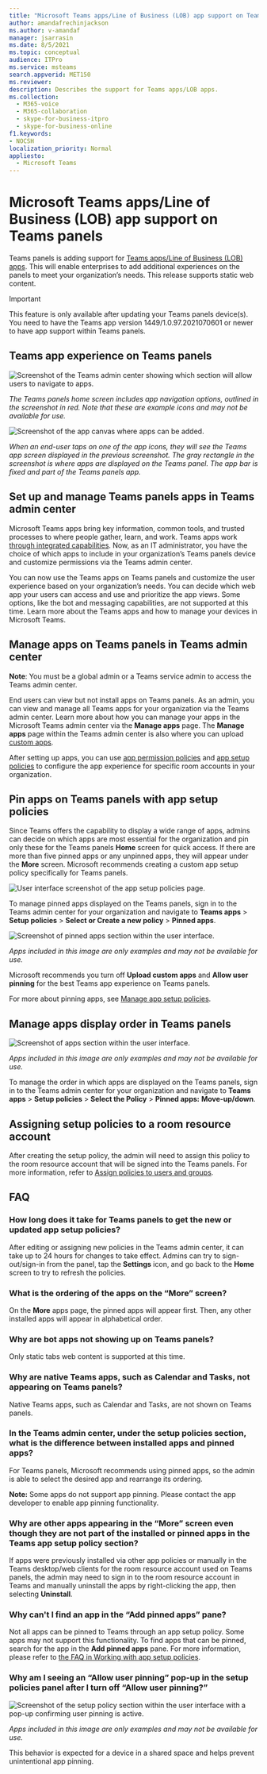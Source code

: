 ```yaml
---
title: "Microsoft Teams apps/Line of Business (LOB) app support on Teams panels"
author: amandafrechinjackson
ms.author: v-amandaf
manager: jsarrasin
ms.date: 8/5/2021
ms.topic: conceptual
audience: ITPro
ms.service: msteams
search.appverid: MET150 
ms.reviewer: 
description: Describes the support for Teams apps/LOB apps.
ms.collection: 
  - M365-voice
  - M365-collaboration
  - skype-for-business-itpro
  - skype-for-business-online
f1.keywords:
- NOCSH
localization_priority: Normal
appliesto: 
  - Microsoft Teams
---
```

# Microsoft Teams apps/Line of Business (LOB) app support on Teams panels

Teams panels is adding support for [Teams apps/Line of Business (LOB) apps](/platform/overview). This will enable enterprises to add additional experiences on the panels to meet your organization’s needs. This release supports static web content.

> [!IMPORTANT]
> This feature is only available after updating your Teams panels device(s). You need to have the Teams app version 1449/1.0.97.2021070601 or newer to have app support within Teams panels.

## Teams app experience on Teams panels

![Screenshot of the Teams admin center showing which section will allow users to navigate to apps.](media/tac1update.png) 

*The Teams panels home screen includes app navigation options, outlined in the screenshot in red. Note that these are example icons and may not be available for use.*

![Screenshot of the app canvas where apps can be added.](media/appscreen.png)

*When an end-user taps on one of the app icons, they will see the Teams app screen displayed in the previous screenshot. The gray rectangle in the screenshot is where apps are displayed on the Teams panel. The app bar is fixed and part of the Teams panels app.*

## Set up and manage Teams panels apps in Teams admin center 

Microsoft Teams apps bring key information, common tools, and trusted processes to where people gather, learn, and work. Teams apps work [through integrated capabilities](/platform/concepts/capabilities-overview). Now, as an IT administrator, you have the choice of which apps to include in your organization’s Teams panels device and customize permissions via the Teams admin center.

You can now use the Teams apps on Teams panels and customize the user experience based on your organization’s needs. You can decide which web app your users can access and use and prioritize the app views. Some options, like the bot and messaging capabilities, are not supported at this time. Learn more about the Teams apps and how to manage your devices in Microsoft Teams.

## Manage apps on Teams panels in Teams admin center

**Note**: You must be a global admin or a Teams service admin to access the Teams admin center.

End users can view but not install apps on Teams panels. As an admin, you can view and manage all Teams apps for your organization via the Teams admin center. Learn more about how you can manage your apps in the Microsoft Teams admin center via the **Manage apps** page. The **Manage apps** page within the Teams admin center is also where you can upload [custom apps](/manage-apps#publish-a-custom-app-to-your-organizations-app-store).

After setting up apps, you can use [app permission policies](/teams-app-permission-policies) and [app setup policies](/teams-app-setup-policies) to configure the app experience for specific room accounts in your organization.

## Pin apps on Teams panels with app setup policies

Since Teams offers the capability to display a wide range of apps, admins can decide on which apps are most essential for the organization and pin only these for the Teams panels **Home** screen for quick access. If there are more than five pinned apps or any unpinned apps, they will appear under the **More** screen. Microsoft recommends creating a custom app setup policy specifically for Teams panels.

![User interface screenshot of the app setup policies page.](media/appsetup1.png) 

To manage pinned apps displayed on the Teams panels, sign in to the Teams admin center for your organization and navigate to **Teams apps** \> **Setup policies** \> **Select or Create a new policy** \> **Pinned apps**.

![Screenshot of pinned apps section within the user interface.](media/appsetup2.png) 

*Apps included in this image are only examples and may not be available for use.*

Microsoft recommends you turn off **Upload custom apps** and **Allow user pinning** for the best Teams app experience on Teams panels.

For more about pinning apps, see [Manage app setup policies](/teams-app-setup-policies).

## Manage apps display order in Teams panels 

![Screenshot of apps section within the user interface.](media/appsetup3.png)

*Apps included in this image are only examples and may not be available for use.*

To manage the order in which apps are displayed on the Teams panels, sign in to the Teams admin center for your organization and navigate to **Teams apps** \> **Setup policies** \> **Select the Policy** \> **Pinned apps:** **Move-up/down**.

## Assigning setup policies to a room resource account

After creating the setup policy, the admin will need to assign this policy to the room resource account that will be signed into the Teams panels. For more information, refer to [Assign policies to users and groups](/assign-policies-users-and-groups).

## FAQ

### How long does it take for Teams panels to get the new or updated app setup policies?

After editing or assigning new policies in the Teams admin center, it can take up to 24 hours for changes to take effect. Admins can try to sign-out/sign-in from the panel, tap the **Settings** icon, and go back to the **Home** screen to try to refresh the policies.

### What is the ordering of the apps on the “More” screen?

On the **More** apps page, the pinned apps will appear first. Then, any other installed apps will appear in alphabetical order.

### Why are bot apps not showing up on Teams panels?

Only static tabs web content is supported at this time.

### Why are native Teams apps, such as Calendar and Tasks, not appearing on Teams panels?

Native Teams apps, such as Calendar and Tasks, are not shown on Teams panels.

### In the Teams admin center, under the setup policies section, what is the difference between installed apps and pinned apps?

For Teams panels, Microsoft recommends using pinned apps, so the admin is able to select the desired app and rearrange its ordering.

**Note:** Some apps do not support app pinning. Please contact the app developer to enable app pinning functionality.

### Why are other apps appearing in the “More” screen even though they are not part of the installed or pinned apps in the Teams app setup policy section?

If apps were previously installed via other app policies or manually in the Teams desktop/web clients for the room resource account used on Teams panels, the admin may need to sign in to the room resource account in Teams and manually uninstall the apps by right-clicking the app, then selecting **Uninstall**.

### Why can't I find an app in the “Add pinned apps” pane?

Not all apps can be pinned to Teams through an app setup policy. Some apps may not support this functionality. To find apps that can be pinned, search for the app in the **Add pinned apps** pane. For more information, please refer to [the FAQ in Working with app setup policies](/teams-app-setup-policies#why-cant-i-find-an-app-in-the-add-pinned-apps-pane).

### Why am I seeing an “Allow user pinning” pop-up in the setup policies panel after I turn off “Allow user pinning?”

![Screenshot of the setup policy section within the user interface with a pop-up confirming user pinning is active.](media/appsetup4.png)

*Apps included in this image are only examples and may not be available for use.* 

This behavior is expected for a device in a shared space and helps prevent unintentional app pinning.

